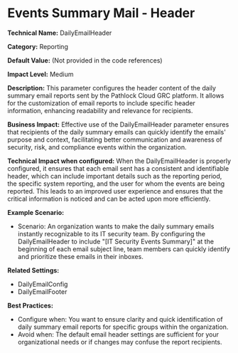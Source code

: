 # Events Summary Mail - Header

**Technical Name:** DailyEmailHeader

**Category:** Reporting

**Default Value:** (Not provided in the code references)

**Impact Level:** Medium

**Description:** This parameter configures the header content of the daily summary email reports sent by the Pathlock Cloud GRC platform. It allows for the customization of email reports to include specific header information, enhancing readability and relevance for recipients.

**Business Impact:** Effective use of the DailyEmailHeader parameter ensures that recipients of the daily summary emails can quickly identify the emails' purpose and context, facilitating better communication and awareness of security, risk, and compliance events within the organization.

**Technical Impact when configured:** When the DailyEmailHeader is properly configured, it ensures that each email sent has a consistent and identifiable header, which can include important details such as the reporting period, the specific system reporting, and the user for whom the events are being reported. This leads to an improved user experience and ensures that the critical information is noticed and can be acted upon more efficiently.

**Example Scenario:**
- Scenario: An organization wants to make the daily summary emails instantly recognizable to its IT security team. By configuring the DailyEmailHeader to include "[IT Security Events Summary]" at the beginning of each email subject line, team members can quickly identify and prioritize these emails in their inboxes.

**Related Settings:**
- DailyEmailConfig
- DailyEmailFooter

**Best Practices:** 
- Configure when: You want to ensure clarity and quick identification of daily summary email reports for specific groups within the organization.
- Avoid when: The default email header settings are sufficient for your organizational needs or if changes may confuse the report recipients.